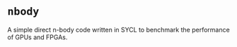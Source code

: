 # `nbody`

A simple direct n-body code written in SYCL to benchmark the
performance of GPUs and FPGAs.
